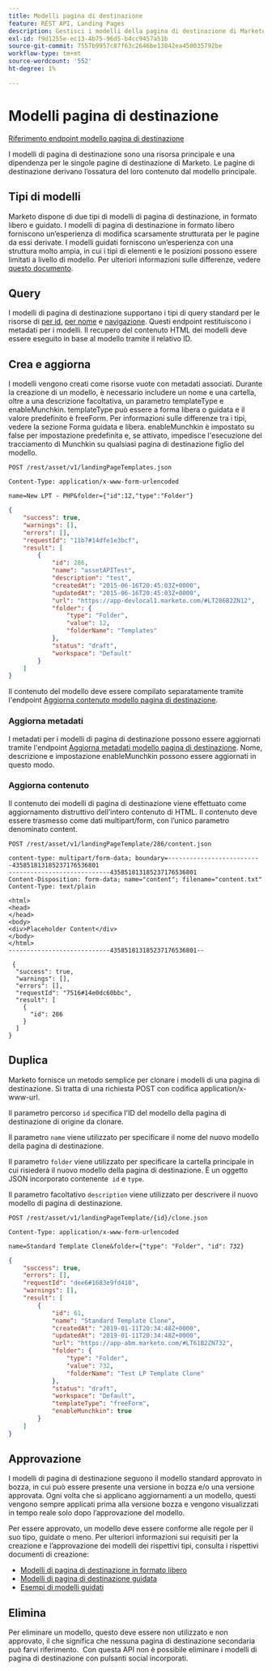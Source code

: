 ```yaml
---
title: Modelli pagina di destinazione
feature: REST API, Landing Pages
description: Gestisci i modelli della pagina di destinazione di Marketo tramite endpoint API REST per moduli gratuiti e tipi guidati, query per ID o nome, creazione, aggiornamento di HTML, clone, Munchkin.
exl-id: f9d1255e-ec13-4b75-96d5-b4cc9457a51b
source-git-commit: 7557b9957c87f63c2646be13842ea450035792be
workflow-type: tm+mt
source-wordcount: '552'
ht-degree: 1%

---
```


# Modelli pagina di destinazione

[Riferimento endpoint modello pagina di destinazione](https://developer.adobe.com/marketo-apis/api/asset/#tag/Landing-Page-Templates)

I modelli di pagina di destinazione sono una risorsa principale e una dipendenza per le singole pagine di destinazione di Marketo. Le pagine di destinazione derivano l’ossatura del loro contenuto dal modello principale.

## Tipi di modelli

Marketo dispone di due tipi di modelli di pagina di destinazione, in formato libero e guidato. I modelli di pagina di destinazione in formato libero forniscono un’esperienza di modifica scarsamente strutturata per le pagine da essi derivate. I modelli guidati forniscono un’esperienza con una struttura molto ampia, in cui i tipi di elementi e le posizioni possono essere limitati a livello di modello. Per ulteriori informazioni sulle differenze, vedere [questo documento](https://experienceleague.adobe.com/en/docs/marketo/using/product-docs/demand-generation/landing-pages/understanding-landing-pages/understanding-free-form-vs-guided-landing-pages).

## Query

I modelli di pagina di destinazione supportano i tipi di query standard per le risorse di [per id](https://developer.adobe.com/marketo-apis/api/asset/#tag/Landing-Page-Templates/operation/getLandingPageTemplateByIdUsingGET), [per nome](https://developer.adobe.com/marketo-apis/api/asset/#tag/Landing-Page-Templates/operation/getLandingPageTemplateByNameUsingGET) e [navigazione](https://developer.adobe.com/marketo-apis/api/asset/#tag/Landing-Page-Templates/operation/getLandingPageTemplatesUsingGET). Questi endpoint restituiscono i metadati per i modelli. Il recupero del contenuto HTML dei modelli deve essere eseguito in base al modello tramite il relativo ID.

## Crea e aggiorna

I modelli vengono creati come risorse vuote con metadati associati. Durante la creazione di un modello, è necessario includere un nome e una cartella, oltre a una descrizione facoltativa, un parametro templateType e enableMunchkin. templateType può essere a forma libera o guidata e il valore predefinito è freeForm. Per informazioni sulle differenze tra i tipi, vedere la sezione Forma guidata e libera. enableMunchkin è impostato su false per impostazione predefinita e, se attivato, impedisce l&#39;esecuzione del tracciamento di Munchkin su qualsiasi pagina di destinazione figlio del modello.

```
POST /rest/asset/v1/landingPageTemplates.json
```

```
Content-Type: application/x-www-form-urlencoded
```

```
name=New LPT - PHP&folder={"id":12,"type":"Folder"}
```

```json
{
    "success": true,
    "warnings": [],
    "errors": [],
    "requestId": "11b7#14dfe1e3bcf",
    "result": [
        {
            "id": 286,
            "name": "assetAPITest",
            "description": "test",
            "createdAt": "2015-06-16T20:45:03Z+0000",
            "updatedAt": "2015-06-16T20:45:03Z+0000",
            "url": "https://app-devlocal1.marketo.com/#LT286B2ZN12",
            "folder": {
                "type": "Folder",
                "value": 12,
                "folderName": "Templates"
            },
            "status": "draft",
            "workspace": "Default"
        }
    ]
}
```

Il contenuto del modello deve essere compilato separatamente tramite l&#39;endpoint [Aggiorna contenuto modello pagina di destinazione](https://developer.adobe.com/marketo-apis/api/asset/#tag/Landing-Page-Templates/operation/updateLandingPageTemplateContentUsingPOST).

### Aggiorna metadati

I metadati per i modelli di pagina di destinazione possono essere aggiornati tramite l&#39;endpoint [Aggiorna metadati modello pagina di destinazione](https://developer.adobe.com/marketo-apis/api/asset/#tag/Landing-Page-Templates/operation/updateLpTemplateUsingPOST). Nome, descrizione e impostazione enableMunchkin possono essere aggiornati in questo modo.

### Aggiorna contenuto

Il contenuto dei modelli di pagina di destinazione viene effettuato come aggiornamento distruttivo dell’intero contenuto di HTML. Il contenuto deve essere trasmesso come dati multipart/form, con l’unico parametro denominato content.

```
POST /rest/asset/v1/landingPageTemplate/286/content.json
```

```
content-type: multipart/form-data; boundary=--------------------------435851813185237176536801
----------------------------435851813185237176536801
Content-Disposition: form-data; name="content"; filename="content.txt"
Content-Type: text/plain

<html>
<head>
</head>
<body>
<div>Placeholder Content</div>
</body>
</html>
----------------------------435851813185237176536801--
```

```
 {
  "success": true,
  "warnings": [],
  "errors": [],
  "requestId": "7516#14e0dc60bbc",
  "result": [
    {
      "id": 286
    }
  ]
}
```

## Duplica

Marketo fornisce un metodo semplice per clonare i modelli di una pagina di destinazione. Si tratta di una richiesta POST con codifica application/x-www-url.

Il parametro percorso `id` specifica l&#39;ID del modello della pagina di destinazione di origine da clonare.

Il parametro `name` viene utilizzato per specificare il nome del nuovo modello della pagina di destinazione.

Il parametro `folder` viene utilizzato per specificare la cartella principale in cui risiederà il nuovo modello della pagina di destinazione. È un oggetto JSON incorporato contenente  `id` e `type`.

Il parametro facoltativo `description` viene utilizzato per descrivere il nuovo modello di pagina di destinazione.

```
POST /rest/asset/v1/landingPageTemplate/{id}/clone.json
```

```
Content-Type: application/x-www-form-urlencoded
```

```
name=Standard Template Clone&folder={"type": "Folder", "id": 732}
```

```json
{
    "success": true,
    "errors": [],
    "requestId": "dee6#1683e9fd410",
    "warnings": [],
    "result": [
        {
            "id": 61,
            "name": "Standard Template Clone",
            "createdAt": "2019-01-11T20:34:48Z+0000",
            "updatedAt": "2019-01-11T20:34:48Z+0000",
            "url": "https://app-abm.marketo.com/#LT61B2ZN732",
            "folder": {
                "type": "Folder",
                "value": 732,
                "folderName": "Test LP Template Clone"
            },
            "status": "draft",
            "workspace": "Default",
            "templateType": "freeForm",
            "enableMunchkin": true
        }
    ]
}
```

## Approvazione

I modelli di pagina di destinazione seguono il modello standard approvato in bozza, in cui può essere presente una versione in bozza e/o una versione approvata. Ogni volta che si applicano aggiornamenti a un modello, questi vengono sempre applicati prima alla versione bozza e vengono visualizzati in tempo reale solo dopo l’approvazione del modello.

Per essere approvato, un modello deve essere conforme alle regole per il suo tipo, guidate o meno. Per ulteriori informazioni sui requisiti per la creazione e l’approvazione dei modelli dei rispettivi tipi, consulta i rispettivi documenti di creazione:

- [Modelli di pagina di destinazione in formato libero](https://experienceleague.adobe.com/en/docs/marketo/using/product-docs/demand-generation/landing-pages/landing-page-templates/create-a-free-form-landing-page-template)
- [Modelli di pagina di destinazione guidata](https://experienceleague.adobe.com/en/docs/marketo/using/product-docs/demand-generation/landing-pages/landing-page-templates/create-a-guided-landing-page-template)
- [Esempi di modelli guidati](https://experienceleague.adobe.com/en/docs/marketo/using/product-docs/demand-generation/landing-pages/landing-page-templates/guided-landing-page-template-list)

## Elimina

Per eliminare un modello, questo deve essere non utilizzato e non approvato, il che significa che nessuna pagina di destinazione secondaria può farvi riferimento.  Con questa API non è possibile eliminare i modelli di pagina di destinazione con pulsanti social incorporati.
